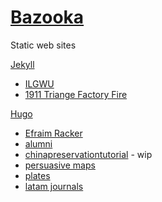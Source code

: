 # [Bazooka](https://jgreidy.github.io/bazooka/)

Static web sites

[Jekyll](https://jekyllrb.com/)
- [ILGWU](https://ilgwu.ilr.cornell.edu/)
- [1911 Triange Factory Fire](https://trianglefire.ilr.cornell.edu/)

[Hugo](https://gohugo.io/)
- [Efraim Racker](https://efraimracker.library.cornell.edu/)
- [alumni](https://alumni.library.cornell.edu/)
- [chinapreservationtutorial](https://cul-it.github.io/chinapreservationtutorial-library-cornell-edu-static/) - wip
- [persuasive maps](https://persuasivemaps.library.cornell.edu/)
- [plates](http://plates.library.cornell.edu/)
- [latam journals](https://latamjournals.library.cornell.edu/)
